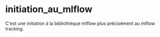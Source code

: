 # initiation_au_mlflow
C'est une initiation à la bibliothèque mlflow plus précisément au mlflow tracking. 
